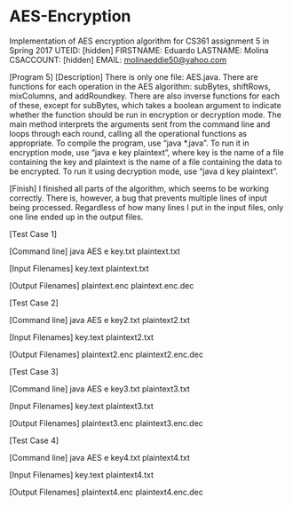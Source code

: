 # AES-Encryption
Implementation of AES encryption algorithm for CS361 assignment 5 in Spring 2017
UTEID: [hidden]
FIRSTNAME: Eduardo
LASTNAME: Molina
CSACCOUNT: [hidden]
EMAIL: molinaeddie50@yahoo.com

[Program 5]
[Description]
There is only one file: AES.java. There are functions for each operation in the AES algorithm: subBytes, shiftRows, mixColumns, and addRoundkey. There are also inverse functions for each of these, except for subBytes, which takes a boolean argument to indicate whether the function should be run in encryption or decryption mode. The main method interprets the arguments sent from the command line and loops through each round, calling all the operational functions as appropriate. To compile the program, use “java *.java”. To run it in encryption mode, use “java e key plaintext”, where key is the name of a file containing the key and plaintext is the name of a file containing the data to be encrypted. To run it using decryption mode, use “java d key plaintext”. 

[Finish]
I finished all parts of the algorithm, which seems to be working correctly. There is, however, a bug that prevents multiple lines of input being processed. Regardless of how many lines I put in the input files, only one line ended up in the output files.

[Test Case 1]

[Command line]
java AES e key.txt plaintext.txt

[Input Filenames]
key.text
plaintext.txt

[Output Filenames]
plaintext.enc
plaintext.enc.dec




[Test Case 2]

[Command line]
java AES e key2.txt plaintext2.txt

[Input Filenames]
key.text
plaintext2.txt

[Output Filenames]
plaintext2.enc
plaintext2.enc.dec




[Test Case 3]

[Command line]
java AES e key3.txt plaintext3.txt

[Input Filenames]
key.text
plaintext3.txt

[Output Filenames]
plaintext3.enc
plaintext3.enc.dec



[Test Case 4]

[Command line]
java AES e key4.txt plaintext4.txt

[Input Filenames]
key.text
plaintext4.txt

[Output Filenames]
plaintext4.enc
plaintext4.enc.dec


